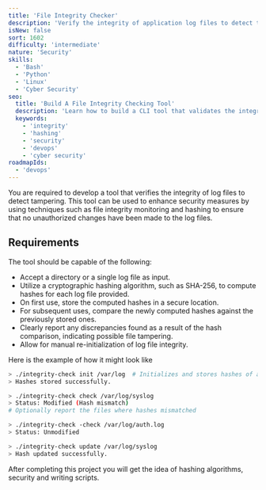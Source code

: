 ```yaml
---
title: 'File Integrity Checker'
description: 'Verify the integrity of application log files to detect tampering.'
isNew: false
sort: 1602
difficulty: 'intermediate'
nature: 'Security'
skills:
  - 'Bash'
  - 'Python'
  - 'Linux'
  - 'Cyber Security'
seo:
  title: 'Build A File Integrity Checking Tool'
  description: 'Learn how to build a CLI tool that validates the integrity of a file using hashes.'
  keywords:
    - 'integrity'
    - 'hashing'
    - 'security'
    - 'devops'
    - 'cyber security'
roadmapIds:
  - 'devops'
---
```


You are required to develop a tool that verifies the integrity of log files to detect tampering. This tool can be used to enhance security measures by using techniques such as file integrity monitoring and hashing to ensure that no unauthorized changes have been made to the log files.

## Requirements

The tool should be capable of the following:

- Accept a directory or a single log file as input.
- Utilize a cryptographic hashing algorithm, such as SHA-256, to compute hashes for each log file provided.
- On first use, store the computed hashes in a secure location.
- For subsequent uses, compare the newly computed hashes against the previously stored ones.
- Clearly report any discrepancies found as a result of the hash comparison, indicating possible file tampering.
- Allow for manual re-initialization of log file integrity.

Here is the example of how it might look like

```bash
> ./integrity-check init /var/log  # Initializes and stores hashes of all log files in the directory
> Hashes stored successfully.

> ./integrity-check check /var/log/syslog
> Status: Modified (Hash mismatch)
# Optionally report the files where hashes mismatched

> ./integrity-check -check /var/log/auth.log
> Status: Unmodified

> ./integrity-check update /var/log/syslog
> Hash updated successfully.
```

After completing this project you will get the idea of hashing algorithms, security and writing scripts.
